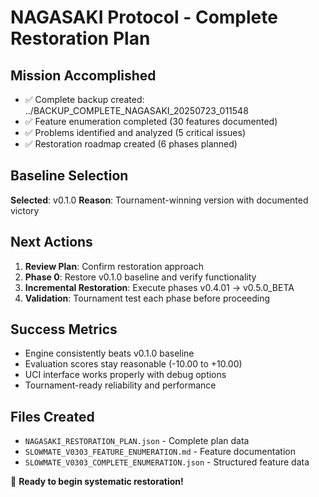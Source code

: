 # NAGASAKI Protocol - Complete Restoration Plan

## Mission Accomplished
- ✅ Complete backup created: ../BACKUP_COMPLETE_NAGASAKI_20250723_011548
- ✅ Feature enumeration completed (30 features documented)
- ✅ Problems identified and analyzed (5 critical issues)
- ✅ Restoration roadmap created (6 phases planned)

## Baseline Selection
**Selected**: v0.1.0
**Reason**: Tournament-winning version with documented victory

## Next Actions
1. **Review Plan**: Confirm restoration approach
2. **Phase 0**: Restore v0.1.0 baseline and verify functionality
3. **Incremental Restoration**: Execute phases v0.4.01 → v0.5.0_BETA
4. **Validation**: Tournament test each phase before proceeding

## Success Metrics
- Engine consistently beats v0.1.0 baseline
- Evaluation scores stay reasonable (-10.00 to +10.00)
- UCI interface works properly with debug options
- Tournament-ready reliability and performance

## Files Created
- `NAGASAKI_RESTORATION_PLAN.json` - Complete plan data
- `SLOWMATE_V0303_FEATURE_ENUMERATION.md` - Feature documentation
- `SLOWMATE_V0303_COMPLETE_ENUMERATION.json` - Structured feature data

🚀 **Ready to begin systematic restoration!**
